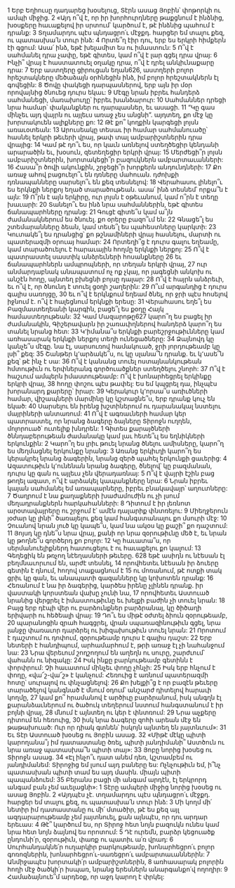 1 Երբ Եղիուսը դադարեց խօսելուց, Տէրն ասաց Յոբին՝ փոթորկի ու ամպի միջից.
2 «Այդ ո՞վ է, որ իր խորհուրդները թաքցնում է ինձնից,
խօսքերը հաւաքելով իր սրտում՝
կարծում է, թէ ինձնից պահում է դրանք:
3 Տղամարդու պէս պնդացրո՛ւ մէջքդ. հարցեր եմ տալու քեզ,
ու պատասխա՛ն տուր ինձ:
4 Որտե՞ղ էիր դու, երբ ես երկրի հիմքերն էի գցում:
Ասա՛ ինձ, եթէ խելամիտ ես ու իմաստուն:
5 Ո՞վ է սահմանել դրա չափը, եթէ գիտես,
կամ ո՞վ է լար գցել դրա վրայ:
6 Ինչի՞ վրայ է հաստատուել օղակը դրա,
ո՞վ է դրել անկիւնաքարը դրա:
7 Երբ աստղերը ցիրուցան եղան626,
աստղերի բոլոր հրեշտակները մեծաձայն օրհնեցին ինձ,
իմ բոլոր հրեշտակներն էլ գովեցին:
8 Ծովը փակեցի դարպասներով,
երբ այն իր մօր որովայնից ծնուեց դուրս եկաւ:
9 Մէգը նրան իբրեւ հանդերձ սահմանեցի,
մառախուղը՝ իբրեւ խանձարուր:
10 Սահմաններ դրեցի նրա համար՝
փականքներ ու դարպասներ, եւ ասացի.
11 “Կը գաս մինչեւ այդ վայրն ու այլեւս առաջ չես անցնի”.
այդտեղ, քո մէջ կը խորտակուեն ալիքները քո:
12 Թէ քո՞ կողքին կարգեցի լոյսն առաւօտեան:
13 Արուսեակը տեսաւ իր համար սահմանուածը՝
հասնել երկրի թեւերի վրայ,
թափ տալ ամբարիշտներին դրա վրայից:
14 Կամ թէ դո՞ւ ես, որ կաւն առնելով ստեղծեցիր կենդանի արարածին
եւ, խօսուն, զետեղեցիր երկրի վրայ:
15 Մերժեցի՞ր լոյսն ամբարիշտներին,
խորտակեցի՞ր բազուկներն ամբարտաւանների:
16 Հասա՞ր ծովի ակունքին,
շրջեցի՞ր խորքերն անդունդների:
17 Քո առաջ ահով բացուելո՞ւ են դռները մահուան.
դժոխքի դռնապանները սարսելո՞ւ են քեզ տեսնելով:
18 Վերահասու լինելո՞ւ ես երկնքի ներքոյ եղած տարածութեան.
ասա՛ ինձ տեսնեմ՝ որքա՞ն է այն:
19 Ո՞րն է այն երկիրը, ուր լոյսն է օթեւանում,
կամ ո՞րն է տեղը խաւարի:
20 Տանելո՞ւ ես ինձ նրա սահմաններին, եթէ գիտես ճանապարհները դրանց:
21 Գուցէ գիտե՞ս կամ ա՞յն ժամանակներում ես ծնուել.
քո օրերը բազո՞ւմ են:
22 Գնացե՞լ ես շտեմարանները ձեան,
կամ տեսե՞լ ես պահեստները կարկտի:
23 Կուտակե՞լ ես դրանցից՝ քո թշնամիների վրայ հասնելու,
մարտի ու պատերազմի օրուայ համար:
24 Որտեղի՞ց է դուրս գալու եղեամը,
կամ տարածուելու է հարաւային հողմը երկնքի ներքոյ:
25 Ո՞վ է պատրաստել սաստիկ անձրեւների հոսանքները
26 եւ ճանապարհներն ամպրոպների,
որ տեղան երկրի վրայ,
27 ուր անմարդաբնակ անապատում ոչ ոք չկայ,
որ յագեցնի անկոխ ու անշէն հողը,
այնտեղ բխեցնի բոյսը դալար:
28 Ո՞վ է հայրն անձրեւի,
եւ ո՞վ է, որ ծնունդ է տուել ցօղի շաղերին:
29 Ո՞ւմ արգանդից է դուրս գալիս սառոյցը,
30 եւ ո՞վ է երկնքում եղեամ ծնել,
որ ջրի պէս հոսելով իջնում է.
ո՞վ է հալեցնում երկնքի երեսը:
31 Վերահասու եղե՞լ ես Բազմաստեղեանի կարգին,
բացե՞լ ես քօղը Հայկ համաստեղութեան:
32 Կամ Մազարոթը627 կարո՞ղ ես բացել իր ժամանակին,
Գիշերավարն իր շառաւիղներով հանդերձ կարո՞ղ ես տանել նրանց հետ:
33 Կ՚իմանա՞ս երկնքի բարեշրջութիւնները
կամ առհասարակ երկնքի ներքոյ տեղի ունեցածները:
34 Ձայնովդ կը կանչե՞ս մէգը.
նա էլ, սարսուռով համակուած,
ջրի յորդութեամբ կը լսի՞ քեզ:
35 Շանթեր կ՚արձակե՞ս, ու կը սլանա՞ն դրանք.
եւ կ՚ասե՞ն քեզ՝ թէ ինչ է սա:
36 Ո՞վ է կանանց տուել ոստայնանկութեան հմտութիւն
ու երփներանգ գործուածքներ ստեղծելու շնորհ:
37 Ո՞վ է հաշւում ամպերն իմաստութեամբ:
Ո՞վ է խոնարհեցրել երկինքը երկրի վրայ,
38 հողը փոշու պէս թափել:
Ես եմ կպցրել դա,
ինչպէս խորանարդ քարերը՝ իրար:
39 Կերակուր կ՚որսա՞ս առիւծների համար,
վիշապների մարմինը կը կշտացնե՞ս,
երբ դրանք կուչ են եկած:
40 Սարսելու են իրենց խշտիներում ու դարանակալ նստելու մայրիների անտառում:
41 Ո՞վ է ագռաւների համար կեր պատրաստել,
որ նրանց ձագերը ձայները Տիրոջն ուղղեն,
մոլորուած՝ ուտելիք խնդրեն:
1 Գիտես քարայծների ծննդաբերութեան ժամանակը
կամ լաւ հետե՞ւլ ես եղնիկների երկունքին:
2 Կարո՞ղ ես լրիւ թուել նրանց ծնելու ամիսները,
կարո՞ղ ես մեղմացնել երկունքը նրանց:
3 Առանց երկիւղի կարո՞ղ ես կերակրել նրանց ձագերին,
նրանց զերծ պահել երկունքի ցաւերից:
4 Ազատութիւն կ՚ունենան նրանց ձագերը,
ծնելով՝ կը բազմանան, դուրս կը գան
ու այլեւս չեն վերադառնայ:
5 Ո՞վ է վայրի էշին բաց թողել ազատ,
ո՞վ է արձակել կապանքները նրա:
6 Նրան իբրեւ կայան սահմանել եմ առապարները,
իբրեւ բնակավայր՝ աղուտները:
7 Ծաղրում է նա քաղաքների խաժամուժին
ու չի լսում մեղադրանքներն հարկահանների:
8 Դիտում է իր լեռնոտ արօտավայրերը
ու շրջում է՝ ամէն դալարիք փնտռելու:
9 Միեղջերուն յօժար կը լինի՞ ծառայելու քեզ
կամ հանգստանալու քո մսուրի մէջ:
10 Չուանով նրան լուծ կը կապե՞ս,
կամ նա ակօս կը քաշի՞ քո դաշտում:
11 Յոյսդ կը դնե՞ս նրա վրայ,
քանի որ նրա զօրութիւնը մեծ է,
եւ նրան կը թողնե՞ս գործերդ քո բոլոր:
12 Կը հաւատա՞ս, որ սերմանուելիքներդ հատուցելու է
ու հաւաքելու քո կալում:
13 Գեղեցիկ են թռչող նէեղասների թեւերը.
628 եթէ ասիդն ու նէեսան էլ բեղմնաւորւում են, արժէ տեսնել,
14 որովհետեւ նէեսան իր ձուերը գետին է դնում, հողով տաքացնում է
15 ու մոռանում,
թէ ոտքի տակ ցրիւ կը գան,
եւ անապատի գազանները կը կոխոտեն դրանք:
16 Հեռանում է նա իր ձագերից,
կարծես իրենը չլինեն դրանք.
իր վաստակի կորստեան վախը չունի նա,
17 որովհետեւ Աստուած նրանից վերցրել է իմաստութիւնը եւ խելքի բաժին չի տուել նրան:
18 Բայց երբ դէպի վեր ու բարձունքներ բարձրանայ,
կը ծիծաղի երիվարի ու հեծեալի վրայ:
19 Դո՞ւ ես միթէ օժտել ձիուն զօրութեամբ,
20 պարանոցին զրահ հագցրել,
վրան սպառազինութիւն գցել,
նրա լանջը փառաւոր դարձրել
ու խիզախութիւն տուել նրան:
21 Որոտում է դաշտում ու դոփում, զօրութեամբ դուրս է գալիս դաշտ:
22 Երբ նետերի է հանդիպում, արհամարհում է, թրի առաջ էլ չի նահանջում նա:
23 Նրա վերեւում շողշողում են աղեղն ու սուրը, շարժւում՝ վահանն ու նիզակը:
24 Իսկ ինքը բարկութեամբ գետինն է փորփրում:
Չի հաւատում մինչեւ փողը չհնչի:
25 Իսկ երբ հնչում է փողը,
«վա՜շ-վա՜շ» է կանչում:
Հեռուից է առնում պատերազմի հոտը՝ սուրալով ու փնչացնելով:
26 Քո խելքի՞ց է որ բազէն թեւերը տարածելով կանգնած է մնում օդում՝ անշարժ դիտելով հարաւի կողմը,
27 կամ քո՞ հրամանով է արծիւը բարձրանում,
իսկ անգղն էլ քարանձաւներում ու ծածուկ տեղերում
նստում հանգստանում է իր բոյնի վրայ,
28 մնում է այնտեղ ու կեր է փնտռում:
29 Նրա աչքերը դիտում են հեռուից,
30 իսկ նրա ձագերը զոհի արեան մէջ են թաթախուած:
Ուր որ դիակ գտնեն՝ իսկոյն այնտեղ են յայտնւում»:
31 Եւ Տէր Աստուած խօսեց ու Յոբին ասաց.
32 «Միթէ մէկը պիտի կարողանա՞յ իմ դատաստանը ծռել, պիտի յանդիմանի՞ Աստծուն ու նրա առաջ պատասխա՞ն պիտի տայ»:
33 Յոբը նորից խօսեց ու Տիրոջն ասաց.
34 «Էլ ինչո՞ւ դատ անեմ դեռ, կշտամբեմ ու յանդիմանեմ:
Տիրոջից եմ լսում այդ բաները ես:
Ոչնչութիւն եմ, ի՞նչ պատասխան պիտի տամ ես այդ մասին.
միայն պիտի պապանձուեմ:
35 Բերանս բացի մի անգամ արդէն, էլ երկրորդ անգամ բան չեմ աւելացնի»:
1 Տէրը ամպերի միջից նորից խօսեց ու ասաց Յոբին.
2 «Այդպէս չէ. տղամարդու պէս պնդացրո՛ւ մէջքդ.
հարցեր եմ տալու քեզ, ու պատասխա՛ն տուր ինձ:
3 Մի կողմ մի՛ նետիր իմ դատաստանը
ու մի՛ մտածիր, թէ ես քեզ այլ ազդարարութեամբ չեմ յայտնուել,
քան այնպէս, որ դու արդար երեւաս:
4 Թէ՞ կարծում ես, որ Տիրոջ հետ նոյն բազուկն ունես
կամ նրա հետ նոյն ձայնով ես որոտում:
5 Դէ ուրեմն, բարձր կեցուածք ընդունի՛ր,
զօրութիւն, փառք ու պատիւ ա՛ռ վրադ:
6 Սուրհանդակնե՛ր ուղարկիր բարկութեամբ,
խոնարհեցրո՛ւ բոլոր գոռոզներին, խոնարհեցրո՛ւ-սառեցրո՛ւ ամբարտաւաններին:
7 Անմիջապէս խորտակի՛ր ամբարիշտներին,
8 առհասարակ բոլորին հողի մէջ ծածկի՛ր իսպառ,
նրանց երեսներն անարգանքո՛վ ողողիր:
9 Համաձայնուե՞մ արդեօք, որ աջդ կարող է փրկել:

